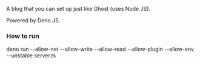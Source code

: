 A blog that you can set up just like Ghost (uses Node JS).

Powered by Deno JS.

### How to run
deno run --allow-net --allow-write --allow-read --allow-plugin --allow-env --unstable server.ts